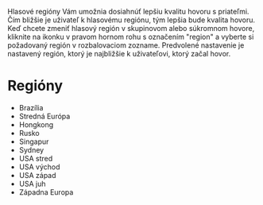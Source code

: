 <!-- TITLE: [SK] Hlasové regióny -->
<!-- SUBTITLE: Hlasové regióny Discordu -->

Hlasové regióny Vám umožnia dosiahnúť lepšiu kvalitu hovoru s priateľmi. Čím bližšie je uživateľ k hlasovému regiónu, tým lepšia bude kvalita hovoru. Keď chcete zmeniť hlasový región v skupinovom alebo súkromnom hovore, kliknite na ikonku v pravom hornom rohu s označením "region"  a vyberte si požadovaný región v rozbalovaciom zozname. Predvolené nastavenie je nastavený región, ktorý je najbližšie k uživateľovi, ktorý začal hovor.
# Regióny
* Brazília
* Stredná Európa
* Hongkong
* Rusko
* Singapur
* Sydney
* USA stred
* USA východ
* USA západ
* USA juh
* Západna Europa